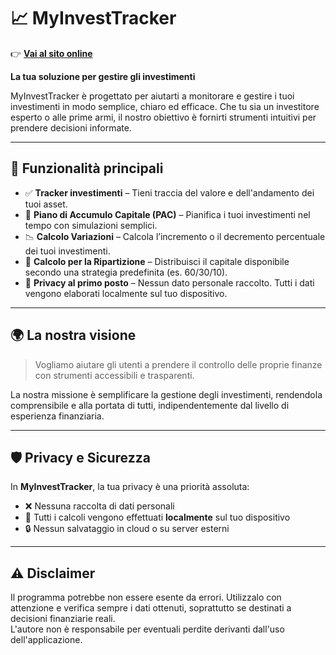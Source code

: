 # 📈 MyInvestTracker

👉 **[Vai al sito online](https://pecoraroamal.github.io/MyInvestTracker/)**


**La tua soluzione per gestire gli investimenti**

MyInvestTracker è progettato per aiutarti a monitorare e gestire i tuoi investimenti in modo semplice, chiaro ed efficace. Che tu sia un investitore esperto o alle prime armi, il nostro obiettivo è fornirti strumenti intuitivi per prendere decisioni informate.

---

## 🚀 Funzionalità principali

- ✅ **Tracker investimenti** – Tieni traccia del valore e dell'andamento dei tuoi asset.
- 📅 **Piano di Accumulo Capitale (PAC)** – Pianifica i tuoi investimenti nel tempo con simulazioni semplici.
- 📉 **Calcolo Variazioni** – Calcola l’incremento o il decremento percentuale dei tuoi investimenti.
- 🧮 **Calcolo per la Ripartizione** – Distribuisci il capitale disponibile secondo una strategia predefinita (es. 60/30/10).
- 🔐 **Privacy al primo posto** – Nessun dato personale raccolto. Tutti i dati vengono elaborati localmente sul tuo dispositivo.

---

## 🌍 La nostra visione

> Vogliamo aiutare gli utenti a prendere il controllo delle proprie finanze con strumenti accessibili e trasparenti.

La nostra missione è semplificare la gestione degli investimenti, rendendola comprensibile e alla portata di tutti, indipendentemente dal livello di esperienza finanziaria.

---

## 🛡️ Privacy e Sicurezza

In **MyInvestTracker**, la tua privacy è una priorità assoluta:

- ❌ Nessuna raccolta di dati personali  
- 📲 Tutti i calcoli vengono effettuati **localmente** sul tuo dispositivo  
- 🔒 Nessun salvataggio in cloud o su server esterni

---

## ⚠️ Disclaimer

Il programma potrebbe non essere esente da errori. Utilizzalo con attenzione e verifica sempre i dati ottenuti, soprattutto se destinati a decisioni finanziarie reali.  
L'autore non è responsabile per eventuali perdite derivanti dall'uso dell'applicazione.
